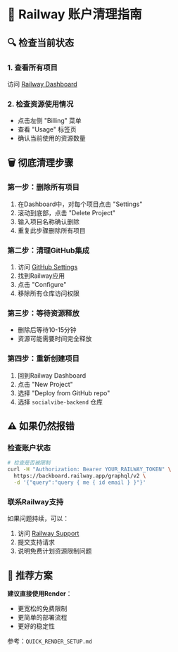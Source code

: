 # 🧹 Railway 账户清理指南

## 🔍 检查当前状态

### 1. 查看所有项目
访问 [Railway Dashboard](https://railway.app/dashboard)

### 2. 检查资源使用情况
- 点击左侧 "Billing" 菜单
- 查看 "Usage" 标签页
- 确认当前使用的资源数量

## 🗑️ 彻底清理步骤

### 第一步：删除所有项目
1. 在Dashboard中，对每个项目点击 "Settings"
2. 滚动到底部，点击 "Delete Project"
3. 输入项目名称确认删除
4. 重复此步骤删除所有项目

### 第二步：清理GitHub集成
1. 访问 [GitHub Settings](https://github.com/settings/installations)
2. 找到Railway应用
3. 点击 "Configure"
4. 移除所有仓库访问权限

### 第三步：等待资源释放
- 删除后等待10-15分钟
- 资源可能需要时间完全释放

### 第四步：重新创建项目
1. 回到Railway Dashboard
2. 点击 "New Project"
3. 选择 "Deploy from GitHub repo"
4. 选择 `socialvibe-backend` 仓库

## ⚠️ 如果仍然报错

### 检查账户状态
```bash
# 检查是否被限制
curl -H "Authorization: Bearer YOUR_RAILWAY_TOKEN" \
  https://backboard.railway.app/graphql/v2 \
  -d '{"query":"query { me { id email } }"}'
```

### 联系Railway支持
如果问题持续，可以：
1. 访问 [Railway Support](https://railway.app/support)
2. 提交支持请求
3. 说明免费计划资源限制问题

## 🎯 推荐方案

**建议直接使用Render**：
- 更宽松的免费限制
- 更简单的部署流程
- 更好的稳定性

参考：`QUICK_RENDER_SETUP.md` 